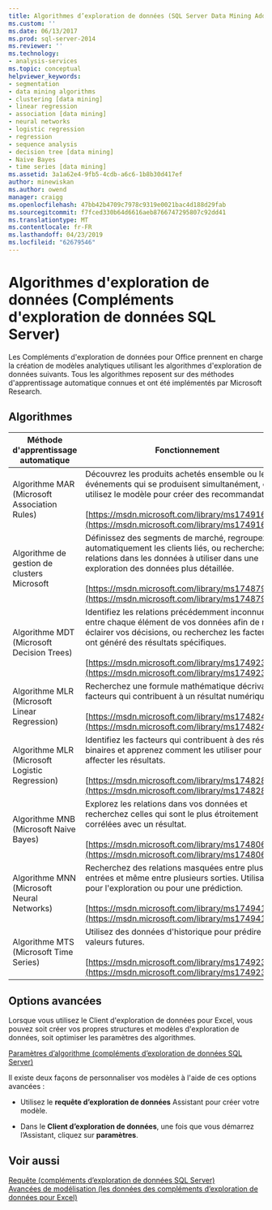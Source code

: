 ```yaml
---
title: Algorithmes d’exploration de données (SQL Server Data Mining Add-ins) | Microsoft Docs
ms.custom: ''
ms.date: 06/13/2017
ms.prod: sql-server-2014
ms.reviewer: ''
ms.technology:
- analysis-services
ms.topic: conceptual
helpviewer_keywords:
- segmentation
- data mining algorithms
- clustering [data mining]
- linear regression
- association [data mining]
- neural networks
- logistic regression
- regression
- sequence analysis
- decision tree [data mining]
- Naive Bayes
- time series [data mining]
ms.assetid: 3a1a62e4-9fb5-4cdb-a6c6-1b8b30d417ef
author: minewiskan
ms.author: owend
manager: craigg
ms.openlocfilehash: 47bb42b4709c7978c9319e0021bac4d188d29fab
ms.sourcegitcommit: f7fced330b64d6616aeb8766747295807c92dd41
ms.translationtype: MT
ms.contentlocale: fr-FR
ms.lasthandoff: 04/23/2019
ms.locfileid: "62679546"
---
```

# <a name="data-mining-algorithms-sql-server-data-mining-add-ins"></a>Algorithmes d'exploration de données (Compléments d'exploration de données SQL Server)
  Les Compléments d'exploration de données pour Office prennent en charge la création de modèles analytiques utilisant les algorithmes d'exploration de données suivants. Tous les algorithmes reposent sur des méthodes d'apprentissage automatique connues et ont été implémentés par Microsoft Research.  
  
## <a name="algorithms"></a>Algorithmes  
  
|Méthode d'apprentissage automatique|Fonctionnement|  
|-----------------------------|------------------|  
|Algorithme MAR (Microsoft Association Rules)|Découvrez les produits achetés ensemble ou les événements qui se produisent simultanément, et utilisez le modèle pour créer des recommandations.<br /><br /> [https://msdn.microsoft.com/library/ms174916.aspx](https://msdn.microsoft.com/library/ms174916.aspx)|  
|Algorithme de gestion de clusters Microsoft|Définissez des segments de marché, regroupez automatiquement les clients liés, ou recherchez des relations dans les données à utiliser dans une exploration des données plus détaillée.<br /><br /> [https://msdn.microsoft.com/library/ms174879.aspx](https://msdn.microsoft.com/library/ms174879.aspx)|  
|Algorithme MDT (Microsoft Decision Trees)|Identifiez les relations précédemment inconnues entre chaque élément de vos données afin de mieux éclairer vos décisions, ou recherchez les facteurs qui ont généré des résultats spécifiques.<br /><br /> [https://msdn.microsoft.com/library/ms174923.aspx](https://msdn.microsoft.com/library/ms174923.aspx)|  
|Algorithme MLR (Microsoft Linear Regression)|Recherchez une formule mathématique décrivant les facteurs qui contribuent à un résultat numérique.<br /><br /> [https://msdn.microsoft.com/library/ms174824.aspx](https://msdn.microsoft.com/library/ms174824.aspx)|  
|Algorithme MLR (Microsoft Logistic Regression)|Identifiez les facteurs qui contribuent à des résultats binaires et apprenez comment les utiliser pour affecter les résultats.<br /><br /> [https://msdn.microsoft.com/library/ms174828.aspx](https://msdn.microsoft.com/library/ms174828.aspx)|  
|Algorithme MNB (Microsoft Naive Bayes)|Explorez les relations dans vos données et recherchez celles qui sont le plus étroitement corrélées avec un résultat.<br /><br /> [https://msdn.microsoft.com/library/ms174806.aspx](https://msdn.microsoft.com/library/ms174806.aspx)|  
|Algorithme MNN (Microsoft Neural Networks)|Recherchez des relations masquées entre plusieurs entrées et même entre plusieurs sorties. Utilisation pour l'exploration ou pour une prédiction.<br /><br /> [https://msdn.microsoft.com/library/ms174941.aspx](https://msdn.microsoft.com/library/ms174941.aspx)|  
|Algorithme MTS (Microsoft Time Series)|Utilisez des données d'historique pour prédire des valeurs futures.<br /><br /> [https://msdn.microsoft.com/library/ms174923.aspx](https://msdn.microsoft.com/library/ms174923.aspx)|  
  
## <a name="advanced-options"></a>Options avancées  
 Lorsque vous utilisez le Client d'exploration de données pour Excel, vous pouvez soit créer vos propres structures et modèles d'exploration de données, soit optimiser les paramètres des algorithmes.  
  
 [Paramètres d’algorithme &#40;compléments d’exploration de données SQL Server&#41;](algorithm-parameters-sql-server-data-mining-add-ins.md)  
  
 Il existe deux façons de personnaliser vos modèles à l'aide de ces options avancées :  
  
-   Utilisez le **requête d’exploration de données** Assistant pour créer votre modèle.  
  
-   Dans le **Client d’exploration de données**, une fois que vous démarrez l’Assistant, cliquez sur **paramètres**.  
  
## <a name="see-also"></a>Voir aussi  
 [Requête &#40;compléments d’exploration de données SQL Server&#41;](query-sql-server-data-mining-add-ins.md)   
 [Avancées de modélisation &#40;les données des compléments d’exploration de données pour Excel&#41;](advanced-modeling-data-mining-add-ins-for-excel.md)  
  
  

